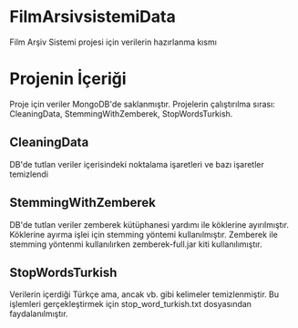 # FilmArsivsistemiData
Film Arşiv Sistemi projesi için verilerin hazırlanma kısmı

# Projenin İçeriği
Proje için veriler MongoDB'de saklanmıştır. Projelerin çalıştırılma sırası: CleaningData, StemmingWithZemberek, StopWordsTurkish.
## CleaningData
DB'de tutlan veriler içerisindeki noktalama işaretleri ve bazı işaretler temizlendi
## StemmingWithZemberek
DB'de tutlan veriler zemberek kütüphanesi yardımı ile köklerine ayırılmıştır. Köklerine ayırma işlei için stemming yöntemi kullanılmıştır. Zemberek ile stemming yöntenmi 
kullanılırken zemberek-full.jar kiti kullanılımıştır.
## StopWordsTurkish
Verilerin içerdiği Türkçe ama, ancak vb. gibi kelimeler temizlenmiştir. Bu işlemleri gerçekleştirmek için stop_word_turkish.txt dosyasından faydalanılmıştır.




